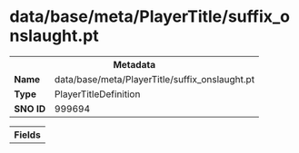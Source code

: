 <h1>data/base/meta/PlayerTitle/suffix_onslaught.pt</h1><table><tr><th colspan="100%">Metadata</th></tr><tr><td><b>Name</b></td><td>data/base/meta/PlayerTitle/suffix_onslaught.pt</td></tr><tr><td><b>Type</b></td><td>PlayerTitleDefinition</td></tr><tr><td><b>SNO ID</b></td><td>999694</td></tr></table>

<table><tr><th colspan="100%">Fields</th></tr></table>

